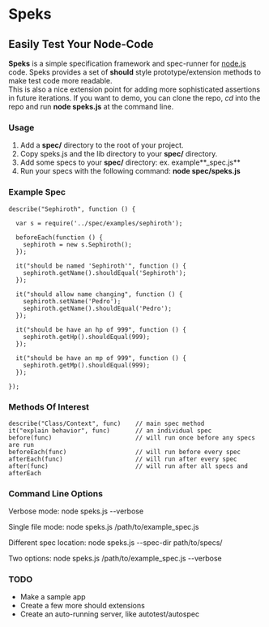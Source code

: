 Speks
=====

## Easily Test Your Node-Code

**Speks** is a simple specification framework and spec-runner for 
[node.js](http://nodejs.org/) code.  Speks provides a set of
**should** style prototype/extension methods to make test code more readable.  
This is also a nice extension point for
adding more sophisticated assertions in future iterations.  If you want to demo, 
you can clone the repo, *cd* into the repo and run **node speks.js** at the 
command line.

### Usage

1. Add a **spec/** directory to the root of your project.
2. Copy speks.js and the lib directory to your **spec/** directory.
3. Add some specs to your **spec/** directory: ex. example**_spec.js**
4. Run your specs with the following command: **node spec/speks.js**

### Example Spec

    describe("Sephiroth", function () {

      var s = require('../spec/examples/sephiroth');

      beforeEach(function () {
        sephiroth = new s.Sephiroth();
      });

      it("should be named 'Sephiroth'", function () {
        sephiroth.getName().shouldEqual('Sephiroth');
      });

      it("should allow name changing", function () {
        sephiroth.setName('Pedro');
        sephiroth.getName().shouldEqual('Pedro');
      });

      it("should be have an hp of 999", function () {
        sephiroth.getHp().shouldEqual(999);
      });

      it("should be have an mp of 999", function () {
        sephiroth.getMp().shouldEqual(999);
      });

    });

### Methods Of Interest
    describe("Class/Context", func)    // main spec method
    it("explain behavior", func)       // an individual spec
    before(func)                       // will run once before any specs are run
    beforeEach(func)                   // will run before every spec
    afterEach(func)                    // will run after every spec
    after(func)                        // will run after all specs and afterEach 

### Command Line Options
Verbose mode:
    node speks.js --verbose

Single file mode:
    node speks.js /path/to/example_spec.js

Different spec location:
    node speks.js --spec-dir path/to/specs/

Two options:
    node speks.js /path/to/example_spec.js --verbose

### TODO

* Make a sample app
* Create a few more should extensions
* Create an auto-running server, like autotest/autospec
